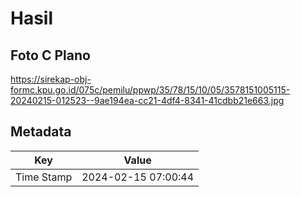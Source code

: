 # Hasil

## Foto C Plano

https://sirekap-obj-formc.kpu.go.id/075c/pemilu/ppwp/35/78/15/10/05/3578151005115-20240215-012523--9ae194ea-cc21-4df4-8341-41cdbb21e663.jpg


## Metadata

| Key        | Value               |
| ---------- | ------------------- |
| Time Stamp | 2024-02-15 07:00:44 |



